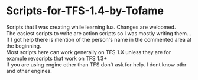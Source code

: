 # Scripts-for-TFS-1.4-by-Tofame
Scripts that I was creating while learning lua. Changes are welcomed.<br/>
The easiest scripts to write are action scripts so I was mostly writing them...<br/>
If I got help there is mention of the person's name in the commented area at the beginning.<br/>
Most scripts here can work generally on TFS 1.X unless they are for example revscripts that work on TFS 1.3+<br/>
If you are using engine other than TFS don't ask for help. I dont know otbr and other engines.
